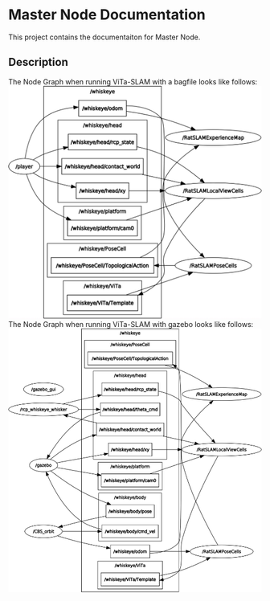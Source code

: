 # Master Node Documentation

This project contains the documentaiton for Master Node.

## Description
The Node Graph when running ViTa-SLAM with a bagfile looks like follows:
![](../vitaslam/rosgraph.png)
The Node Graph when running ViTa-SLAM with gazebo looks like follows:
![](../vitaslam/rosgraph_gazebo.png)
 
